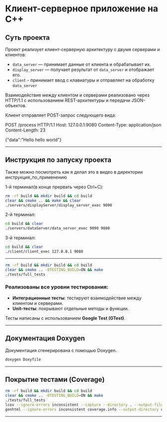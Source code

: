 # Клиент-серверное приложение на C++

##  Суть проекта

Проект реализует клиент-серверную архитектуру с двумя серверами и клиентов:
- `data_server` — принимает данные от клиента и обрабатывает их.
- `display_server` — получает результат от `data_server` и отображает его.
- `client` - принимает ввод с клавиатуры и отправляет на обработку `data_server`

Взаимодействие между клиентом и серверами реализовано через HTTP/1.1 с использованием REST-архитектуры и передачи JSON-объектов.

Клиент отправляет POST-запрос следующего вида:

POST /process HTTP/1.1
Host: 127.0.0.1:9080
Content-Type: application/json
Content-Length: 23

{"data":"Hello hello world"}


---

##  Инструкция по запуску проекта

Также можно посмотреть как я делал это в видео в директории инструкция_по_применению

1-й терминал(в конце прервать через Ctrl+C):
```bash
rm -rf build && mkdir build && cd build
clear && cmake .. && make && clear
./servers/displayServer/display_server_exec 9090
```
2-й терминал:
```bash
cd build && clear
./servers/dataServer/data_server_exec 9090 9080
```
3-й терминал:
```bash
cd build && clear
./client/client_exec 127.0.0.1 9080
```

---

```bash
rm -rf build && mkdir build && cd build
clear && cmake .. -DTESTING_BUILD=ON && make
./tests/full_tests
```

###  Реализованы все уровни тестирования:
- **Интеграционные тесты**: тестируют взаимодействие между клиентом и серверами.
- **Unit-тесты**: покрывают отдельные методы и функции.

Тесты написаны с использованием **Google Test (GTest)**.

---

##  Документация Doxygen

Документация сгенерирована с помощью Doxygen.

```bash
doxygen Doxyfile
```

---

##  Покрытие тестами (Coverage)

```bash
rm -rf build && mkdir build && cd build
clear && cmake .. -DTESTING_BUILD=ON && make
./tests/full_tests
lcov --ignore-errors inconsistent --capture --directory . --output-file coverage.info
genhtml --ignore-errors inconsistent coverage.info --output-directory coverage_report
```

---


